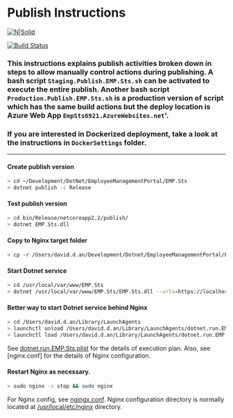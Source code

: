 # Publish Instructions

[![N|Solid](https://cldup.com/dTxpPi9lDf.thumb.png)](https://nodesource.com/products/nsolid)

[![Build Status](https://travis-ci.org/joemccann/dillinger.svg?branch=master)](https://travis-ci.org/joemccann/dillinger)

### This instructions explains publish activities broken down in steps to allow manually control actions during publishing. A bash script **`Staging.Publish.EMP.Sts.sh`** can be activated to execute the entire publish. Another bash script **`Production.Publish.EMP.Sts.sh`** is a production version of script which has the same build actions but the deploy location is Azure Web App **`EmpSts6921.AzureWebsites.net`**'.
### If you are interested in Dockerized deployment, take a look at the instructions in **`DockerSettings`** folder.
<hr>

#### Create publish version
```sh
> cd ~/Development/DotNet/EmployeeManagementPortal/EMP.Sts
> dotnet publish -c Release
```

#### Test publish version
```sh
> cd bin/Release/netcoreapp2.2/publish/
> dotnet EMP.Sts.dll
```

#### Copy to Nginx target folder
```sh
> cp -r /Users/david.d.an/Development/Dotnet/EmployeeManagementPortal/EMP.Sts/bin/Release/netcoreapp2.2/publish/* /usr/local/var/www/EMP.Sts
```

#### Start Dotnet service
```sh
> cd /usr/local/var/www/EMP.Sts
> dotnet /usr/local/var/www/EMP.Sts/EMP.Sts.dll --urls=https://localhost:22001
```

#### Better way to start Dotnet service behind Nginx
```sh
> cd /Users/david.d.an/Library/LaunchAgents
> launchctl unload /Users/david.d.an/Library/LaunchAgents/dotnet.run.EMP.Sts.plist
> launchctl load /Users/david.d.an/Library/LaunchAgents/dotnet.run.EMP.Sts.plist
```
See [dotnet.run.EMP.Sts.plist] for the details of execution plan.
Also, see [nginx.conf] for the details of Nginx configuration.

#### Restart Nginx as necessary.
```sh
> sudo nginx -s stop && sudo nginx
```
For Nginx config, see [ngingx.conf].
Nginx configuration directory is normally located at [/usr/local/etc/nginx] directory.

[dotnet.run.EMP.Sts.plist]: <file:///Users/david.d.an/Library/LaunchAgents/dotnet.run.Sts.plist>
[ngingx.conf]: <file:///usr/local/etc/nginx/ngingx.conf>
[/usr/local/etc/nginx]: <file:///usr/local/etc/nginx>